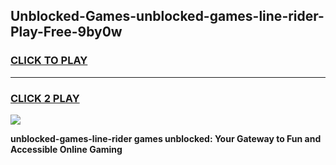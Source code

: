 
## Unblocked-Games-unblocked-games-line-rider-Play-Free-9by0w
<h3>
<a href="https://premium76.site?title=unblocked-games-line-rider&ref=17A">CLICK TO PLAY</a></h3>
<hr>

<h3>
<a href="https://premium76.site?title=unblocked-games-line-rider&ref=17A">CLICK 2 PLAY</a>
  
</h3>

<a href="https://premium76.site?title=unblocked-games-line-rider&ref=17A"><img src="https://clearcache.store/games.png"></a>


**unblocked-games-line-rider games unblocked: Your Gateway to Fun and Accessible Online Gaming**
